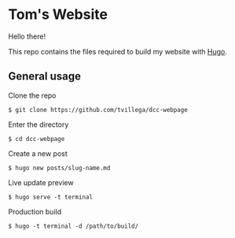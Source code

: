 # Tom's Website

Hello there!

This repo contains the files required to build my website with [Hugo](https://gohugo.io).

## General usage

Clone the repo
```
$ git clone https://github.com/tvillega/dcc-webpage
```

Enter the directory
```
$ cd dcc-webpage
```

Create a new post
```
$ hugo new posts/slug-name.md
```

Live update preview
```
$ hugo serve -t terminal
```

Production build
```
$ hugo -t terminal -d /path/to/build/
```
